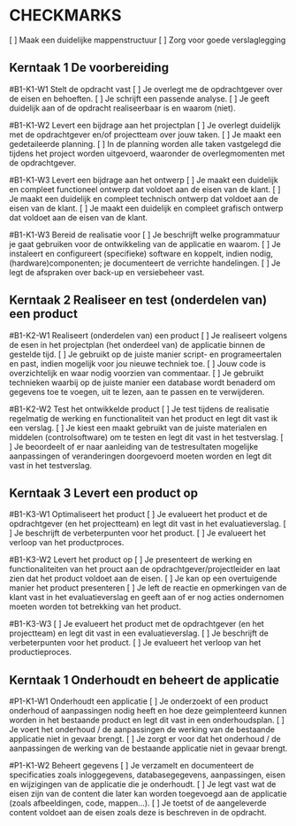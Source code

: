 # CHECKMARKS

[ ]  Maak een duidelijke mappenstructuur
[ ]  Zorg voor goede verslaglegging


## Kerntaak 1 De voorbereiding

#B1-K1-W1 Stelt de opdracht vast
[ ]  Je overlegt me de opdrachtgever over de eisen en behoeften.
[ ]  Je schrijft een passende analyse.
[ ]  Je geeft duidelijk aan of de opdracht realiseerbaar is en waarom (niet).

#B1-K1-W2 Levert een bijdrage aan het projectplan
[ ]  Je overlegt duidelijk met de opdrachtgever en/of projectteam over jouw taken.
[ ]  Je maakt een gedetaileerde planning.
[ ]  In de planning worden alle taken vastgelegd die tijdens het project worden uitgevoerd,
waaronder de overlegmomenten met de opdrachtgever.

#B1-K1-W3 Levert een bijdrage aan het ontwerp
[ ]  Je maakt een duidelijk en compleet functioneel ontwerp dat voldoet aan de eisen van de klant.
[ ]  Je maakt een duidelijk en compleet technisch ontwerp dat voldoet aan de eisen van de klant.
[ ]  Je maakt een duidelijk en compleet grafisch ontwerp dat voldoet aan de eisen van de klant.

#B1-K1-W3 Bereid de realisatie voor
[ ]  Je beschrijft welke programmatuur je gaat gebruiken voor de ontwikkeling van de applicatie en waarom.
[ ]  Je instaleert en configureert (specifieke) software en koppelt, indien nodig, (hardware)componenten; je documenteert de verrichte handelingen.
[ ]  Je legt de afspraken over back-up en versiebeheer vast.

## Kerntaak 2 Realiseer en test (onderdelen van) een product

#B1-K2-W1 Realiseert (onderdelen van) een product
[ ]  Je realiseert volgens de esen in het projectplan (het onderdeel van) de applicatie binnen de gestelde tijd.
[ ]  Je gebruikt op de juiste manier script- en programeertalen en past, indien mogelijk voor jou nieuwe techniek toe.
[ ]  Jouw code is overzichtelijk en waar nodig voorzien van commentaar.
[ ]  Je gebruikt technieken waarbij op de juiste manier een database wordt benaderd om gegevens toe te voegen, uit te lezen, aan te passen en te verwijderen.

#B1-K2-W2 Test het ontwikkelde product
[ ]  Je test tijdens de realisatie regelmatig de werking en functionaliteit van het product en legt dit vast ik een verslag.
[ ]  Je kiest een maakt gebruikt van de juiste materialen en middelen (controlsoftware) om te testen en legt dit vast in het testverslag.
[ ]  Je beoordeelt of er naar aanleiding van de testresultaten mogelijke aanpassingen of veranderingen doorgevoerd moeten worden en legt dit vast in het testverslag.

## Kerntaak 3 Levert een product op

#B1-K3-W1 Optimaliseert het product
[ ]  Je evalueert het product et de opdrachtgever (en het projectteam) en legt dit vast in het evaluatieverslag.
[ ]  Je beschrijft de verbeterpunten voor het product.
[ ]  Je evalueert het verloop van het productproces.

#B1-K3-W2 Levert het product op
[ ]  Je presenteert de werking en functionaliteiten van het prouct aan de opdrachtgever/projectleider en laat zien dat het product voldoet aan de eisen.
[ ]  Je kan op een overtuigende manier het product presenteren
[ ]  Je left de reactie en opmerkingen van de klant vast in het evaluatieverslag en geeft aan of er nog acties ondernomen moeten worden tot betrekking van het product.

#B1-K3-W3
[ ]  Je evalueert het product met de opdrachtgever (en het projectteam) en legt dit vast in een evaluatieverslag.
[ ]  Je beschrijft de verbeterpunten voor het product.
[ ]  Je evalueert het verloop van het productieproces.

## Kerntaak 1 Onderhoudt en beheert de applicatie

#P1-K1-W1 Onderhoudt een applicatie
[ ]  Je onderzoekt of een product onderhoud of aanpassingen nodig heeft en hoe deze geimplenteerd kunnen worden in het bestaande product en legt dit vast in een onderhoudsplan.
[ ]  Je voert het onderhoud / de aanpassingen de werking van de bestaande applicatie niet in gevaar brengt.
[ ]  Je zorgt er voor dat het onderhoud / de aanpassingen de werking van de bestaande applicatie niet in gevaar brengt.

#P1-K1-W2 Beheert gegevens
[ ]  Je verzamelt en documenteert de specificaties zoals inloggegevens, databasegegevens, aanpassingen, eisen en wijzigingen van de applicatie die je onderhoudt.
[ ]  Je legt vast wat de eisen zijn van de content die later kan worden toegevoegd aan de applicatie (zoals afbeeldingen, code, mappen...).
[ ]  Je toetst of de aangeleverde content voldoet aan de eisen zoals deze is beschreven in de opdracht.
